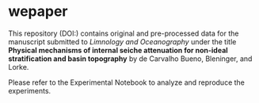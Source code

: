 # wepaper

This repository (DOI:) contains original and pre-processed data for the manuscript submitted to *Limnology and Oceanography* under the title **Physical mechanisms of internal seiche attenuation for non-ideal stratification and basin topography** by de Carvalho Bueno, Bleninger, and Lorke.

Please refer to the Experimental Notebook to analyze and reproduce the experiments.
